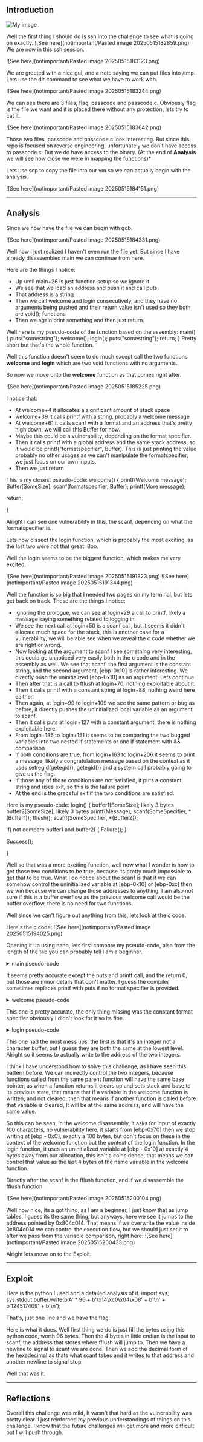 ## Introduction

![My image](image.png)

Well the first thing I should do is ssh into the challenge to see what is going on exactly.
![See here](notimportant/Pasted image 20250515182859.png)
We are now in this ssh session.

![See here](notimportant/Pasted image 20250515183123.png)

We are greeted with a nice gui, and a note saying we can put files into /tmp.
Lets use the dir command to see what we have to work with.

![See here](notimportant/Pasted image 20250515183244.png)

We can see there are 3 files, flag, passcode and passcode.c.
Obviously flag is the file we want and it is placed there without any protection, lets try to cat it.

![See here](notimportant/Pasted image 20250515183642.png)

Those two files, passcode and passcode.c look interesting. But since this repo is focused on reverse engineering, unfortunately we don't have access to passcode.c. But we do have access to the binary. (At the end of **Analysis** we will see how close we were in mapping the functions)\*

Lets use scp to copy the file into our vm so we can actually begin with the analysis.

![See here](notimportant/Pasted image 20250515184151.png)

---

## Analysis

Since we now have the file we can begin with gdb.

![See here](notimportant/Pasted image 20250515184331.png)

Well now I just realized I haven't even run the file yet.
But since I have already disassembled main we can continue from here.

Here are the things I notice:

- Up until main+26 is just function setup so we ignore it
- We see that we load an address and push it and call puts
- That address is a string
- Then we call welcome and login consecutively, and they have no arguments being pushed and their return value isn't used so they both are void(); functions
- Then we again print something and then just return.

Well here is my pseudo-code of the function based on the assembly:
main()
{
puts("somestring");
welcome();
login();
puts("somestring");
return;
}
Pretty short but that's the whole function.

Well this function doesn't seem to do much except call the two functions **welcome** and **login** which are two void functions with no arguments.

So now we move onto the **welcome** function as that comes right after.

![See here](notimportant/Pasted image 20250515185225.png)

I notice that:

- At welcome+4 it allocates a significant amount of stack space
- welcome+39 it calls printf with a string, probably a welcome message
- At welcome+61 it calls scanf with a format and an address that's pretty high down, we will call this Buffer for now.
- Maybe this could be a vulnerability, depending on the format specifier.
- Then it calls printf with a global address and the same stack address, so it would be printf("formatspecifier", Buffer). This is just printing the value probably no other usages as we can't manipulate the formatspecifier, we just focus on our own inputs.
- Then we just return

This is my closest pseudo-code:
welcome()
{
printf(Welcome message);
Buffer\[SomeSize];
scanf(formatspecifier, Buffer);
printf(More message);

return;

}

Alright I can see one vulnerability in this, the scanf, depending on what the formatspecifier is.

Lets now dissect the login function, which is probably the most exciting, as the last two were not that great. Boo.

Well the login seems to be the biggest function, which makes me very excited.

![See here](notimportant/Pasted image 20250515191323.png)
![See here](notimportant/Pasted image 20250515191344.png)

Well the function is so big that I needed two pages on my terminal, but lets get back on track. These are the things I notice:

- Ignoring the prologue, we can see at login+29 a call to printf, likely a message saying something related to logging in.
- We see the next call at login+50 is a scanf call, but it seems it didn't allocate much space for the stack, this is another case for a vulnerability, we will be able see when we reveal the c code whether we are right or wrong.
- Now looking at the argument to scanf I see something very interesting, this could go unnoticed very easily both in the c code and in the assembly as well. We see that scanf, the first argument is the constant string, and the second argument, \[ebp-0x10] is rather interesting. We directly push the uninitialized \[ebp-0x10] as an argument. Lets continue
- Then after that is a call to fflush at login+70, nothing exploitable about it.
- Then it calls printf with a constant string at login+88, nothing weird here eaither.
- Then again, at login+99 to login+109 we see the same pattern or bug as before, it directly pushes the uninitialized local variable as an argument to scanf.
- Then it calls puts at login+127 with a constant argument, there is nothing exploitable here.
- From login+135 to login+151 it seems to be comparing the two bugged variables into two nested if statements or one if statement with && comparison
- If both conditions are true, from login+163 to login+206 it seems to print a message, likely a congratulation message based on the context as it uses setregid(getegid(), getegid()) and a system call probably going to give us the flag.
- If those any of those conditions are not satisfied, it puts a constant string and uses exit, so this is the failure point
- At the end is the graceful exit if the two conditions are satisfied.

Here is my pseudo-code:
login()
{
buffer1\[SomeSize]; likely 3 bytes
buffer2\[SomeSize]; likely 3 bytes
printf(Message);
scanf(SomeSpecifier, \*(Buffer1));
fflush();
scanf(SomeSpecifier, \*(Buffer2));

if( not compare buffer1 and buffer2)
{
Faliure();
}

Success();

}

Well so that was a more exciting function, well now what I wonder is how to get those two conditions to be true, because its pretty much impossible to get that to be true. What I do notice about the scanf is that if we can somehow control the uninitialized variable at \[ebp-0x10] or \[ebp-0xc] then we win because we can change those addresses to anything, I am also not sure if this is a buffer overflow as the previous welcome call would be the buffer overflow, there is no need for two functions.

Well since we can't figure out anything from this, lets look at the c code.

Here's the c code:
![See here](notimportant/Pasted image 20250515194025.png)

Opening it up using nano, lets first compare my pseudo-code, also from the length of the tab you can probably tell I am a beginner.

<details>
<summary>main pseudo-code</summary>
main()
{
puts("somestring");
welcome();
login();
puts("somestring");
return;
}

</details>

It seems pretty accurate except the puts and printf call, and the return 0, but those are minor details that don't matter. I guess the compiler sometimes replaces printf with puts if no format specifier is provided.

<details>
<summary>welcome pseudo-code</summary>
welcome()
{
printf(Welcome message);
Buffer\[SomeSize];
scanf(formatspecifier, Buffer);
printf(More message);

return;

}

</details>

This one is pretty accurate, the only thing missing was the constant format specifier obviously I didn't look for it so its fine.

<details>
<summary>login pseudo-code</summary>
login()
{
buffer1\[SomeSize]; likely 3 bytes
buffer2\[SomeSize]; likely 3 bytes
printf(Message);
scanf(SomeSpecifier, \*(Buffer1));
fflush();
scanf(SomeSpecifier, \*(Buffer2));

if( not compare buffer1 and buffer2)
{
Faliure();
}

Success();

}

</details>

This one had the most mess ups, the first is that it's an integer not a character buffer, but I guess they are both the same at the lowest level. Alright so it seems to actually write to the address of the two integers.

I think I have understood how to solve this challenge, as I have seen this pattern before. We can indirectly control the two integers, because functions called from the same parent function will have the same base pointer, as when a function returns it clears up and sets stack and base to its previous state, that means that if a variable in the welcome function is written, and not cleared, then that means if another function is called before that variable is cleared, It will be at the same address, and will have the same value.

So this can be seen, in the welcome disassembly, it asks for input of exactly 100 characters, no vulnerability here, it starts from \[ebp-0x70] then we stop writing at \[ebp - 0xC], exactly a 100 bytes, but don't focus on these in the context of the welcome function but the context of the login function. In the login function, it uses an uninitialized variable at \[ebp - 0x10] at exactly 4 bytes away from our allocation, this isn't a coincidence, that means we can control that value as the last 4 bytes of the name variable in the welcome function.

Directly after the scanf is the fflush function, and if we disassemble the fflush function:

![See here](notimportant/Pasted image 20250515200104.png)

Well how nice, its a got thing, as I am a beginner, I just know that as jump tables, I guess its the same thing, but anyways, here we see it jumps to the address pointed by 0x804c014. That means if we overwrite the value inside 0x804c014 we can control the execution flow, but we should just set it to after we pass from the variable comparison, right here:
![See here](notimportant/Pasted image 20250515200433.png)

Alright lets move on to the Exploit.

---

## Exploit

Here is the python I used and a detailed analysis of it.
import sys;
sys.stdout.buffer.write(b'A' \* 96 + b'\x14\xc0\x04\x08' + b'\n' + b'124517409' + b'\n');

That's, just one line and we have the flag.

Here is what it does.
Well first thing we do is just fill the bytes using this python code, worth 96 bytes. Then the 4 bytes in little endian is the input to scanf, the address that stores where fflush will jump to. Then we have a newline to signal to scanf we are done. Then we add the decimal form of the hexadecimal as thats what scanf takes and it writes to that address and another newline to signal stop.

Well that was it.

---

## Reflections

Overall this challenge was mild, It wasn't that hard as the vulnerability was pretty clear. I just reinforced my previous understandings of things on this challenge. I know that the future challenges will get more and more difficult but I will push through.
